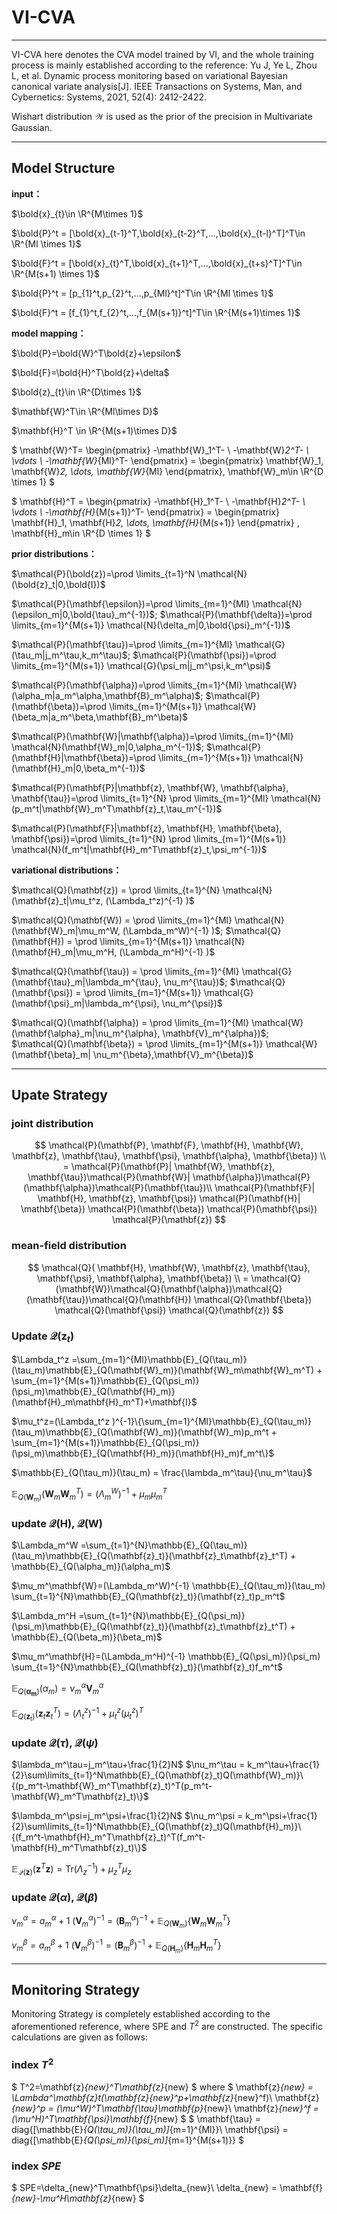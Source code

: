 # VI-CVA
---
VI-CVA here denotes the CVA model trained by VI, and the whole training process is mainly established according to the reference:
Yu J, Ye L, Zhou L, et al. Dynamic process monitoring based on variational Bayesian canonical variate analysis[J]. IEEE Transactions on Systems, Man, and Cybernetics: Systems, 2021, 52(4): 2412-2422.

Wishart distribution $\mathcal{W}$ is used as the prior of the precision in Multivariate Gaussian.

---
## Model Structure
**input：**

$\bold{x}_{t}\in \R^{M\times 1}$

$\bold{P}^t = [\bold{x}_{t-1}^T,\bold{x}_{t-2}^T,...,\bold{x}_{t-l}^T]^T\in \R^{Ml \times 1}$

$\bold{F}^t = [\bold{x}_{t}^T,\bold{x}_{t+1}^T,...,\bold{x}_{t+s}^T]^T\in \R^{M(s+1) \times 1}$

$\bold{P}^t = [p_{1}^t,p_{2}^t,...,p_{Ml}^t]^T\in \R^{Ml \times 1}$

$\bold{F}^t = [f_{1}^t,f_{2}^t,...,f_{M(s+1)}^t]^T\in \R^{M(s+1)\times 1}$


**model mapping：**

$\bold{P}=\bold{W}^T\bold{z}+\epsilon$

$\bold{F}=\bold{H}^T\bold{z}+\delta$

$\bold{z}_{t}\in \R^{D\times 1}$

$\mathbf{W}^T\in \R^{Ml\times D}$

$\mathbf{H}^T \in \R^{M(s+1)\times D}$



$
\mathbf{W}^T= \begin{pmatrix}
-\mathbf{W}_1^T- \\
-\mathbf{W}_2^T-  \\
\vdots \\
-\mathbf{W}_{Ml}^T- 
\end{pmatrix}  =
\begin{pmatrix}
\mathbf{W}_1,
\mathbf{W}_2,
\dots,
\mathbf{W}_{Ml}
\end{pmatrix}, \mathbf{W}_m\in \R^{D \times 1}
$


$
\mathbf{H}^T = \begin{pmatrix}
-\mathbf{H}_1^T- \\
-\mathbf{H}_2^T-  \\
\vdots \\
-\mathbf{H}_{M(s+1)}^T- 
\end{pmatrix} =
\begin{pmatrix}
\mathbf{H}_1,
\mathbf{H}_2,
\dots,
\mathbf{H}_{M(s+1)}
\end{pmatrix} , \mathbf{H}_m\in \R^{D \times 1}
$


**prior distributions：**

$\mathcal{P}(\bold{z})=\prod \limits_{t=1}^N \mathcal{N}(\bold{z}_t|0,\bold{I})$

$\mathcal{P}(\mathbf{\epsilon})=\prod \limits_{m=1}^{Ml} \mathcal{N}(\epsilon_m|0,\bold{\tau}_m^{-1})$; $\mathcal{P}(\mathbf{\delta})=\prod \limits_{m=1}^{M(s+1)} \mathcal{N}(\delta_m|0,\bold{\psi}_m^{-1})$

$\mathcal{P}(\mathbf{\tau})=\prod \limits_{m=1}^{Ml} \mathcal{G}(\tau_m|j_m^\tau,k_m^\tau)$; $\mathcal{P}(\mathbf{\psi})=\prod \limits_{m=1}^{M(s+1)} \mathcal{G}(\psi_m|j_m^\psi,k_m^\psi)$

$\mathcal{P}(\mathbf{\alpha})=\prod \limits_{m=1}^{Ml}  \mathcal{W}(\alpha_m|a_m^\alpha,\mathbf{B}_m^\alpha)$; $\mathcal{P}(\mathbf{\beta})=\prod \limits_{m=1}^{M(s+1)} \mathcal{W}(\beta_m|a_m^\beta,\mathbf{B}_m^\beta)$

$\mathcal{P}(\mathbf{W}|\mathbf{\alpha})=\prod \limits_{m=1}^{Ml} \mathcal{N}(\mathbf{W}_m|0,\alpha_m^{-1})$; $\mathcal{P}(\mathbf{H}|\mathbf{\beta})=\prod \limits_{m=1}^{M(s+1)} \mathcal{N}(\mathbf{H}_m|0,\beta_m^{-1})$

$\mathcal{P}(\mathbf{P}|\mathbf{z}, \mathbf{W}, \mathbf{\alpha}, \mathbf{\tau})=\prod \limits_{t=1}^{N} \prod \limits_{m=1}^{Ml} \mathcal{N}(p_m^t|\mathbf{W}_m^T\mathbf{z}_t,\tau_m^{-1})$

$\mathcal{P}(\mathbf{F}|\mathbf{z}, \mathbf{H}, \mathbf{\beta}, \mathbf{\psi})=\prod \limits_{t=1}^{N} \prod \limits_{m=1}^{M(s+1)} \mathcal{N}(f_m^t|\mathbf{H}_m^T\mathbf{z}_t,\psi_m^{-1})$


**variational distributions：**

$\mathcal{Q}(\mathbf{z}) = \prod \limits_{t=1}^{N} \mathcal{N}(\mathbf{z}_t|\mu_t^z, (\Lambda_t^z)^{-1} )$

$\mathcal{Q}(\mathbf{W}) = \prod \limits_{m=1}^{Ml} \mathcal{N}(\mathbf{W}_m|\mu_m^W,  (\Lambda_m^W)^{-1} )$; $\mathcal{Q}(\mathbf{H}) = \prod \limits_{m=1}^{M(s+1)} \mathcal{N}(\mathbf{H}_m|\mu_m^H,  (\Lambda_m^H)^{-1} )$

$\mathcal{Q}(\mathbf{\tau}) = \prod \limits_{m=1}^{Ml} \mathcal{G}(\mathbf{\tau}_m|\lambda_m^{\tau}, \nu_m^{\tau})$; $\mathcal{Q}(\mathbf{\psi}) = \prod \limits_{m=1}^{M(s+1)} \mathcal{G}(\mathbf{\psi}_m|\lambda_m^{\psi}, \nu_m^{\psi})$

$\mathcal{Q}(\mathbf{\alpha}) = \prod \limits_{m=1}^{Ml} \mathcal{W}(\mathbf{\alpha}_m|\nu_m^{\alpha}, \mathbf{V}_m^{\alpha})$; $\mathcal{Q}(\mathbf{\beta}) = \prod \limits_{m=1}^{M(s+1)} \mathcal{W}(\mathbf{\beta}_m| \nu_m^{\beta},\mathbf{V}_m^{\beta})$

---
## Upate Strategy

### joint distribution

$$
\mathcal{P}(\mathbf{P}, \mathbf{F}, \mathbf{H}, \mathbf{W}, \mathbf{z}, \mathbf{\tau}, \mathbf{\psi}, \mathbf{\alpha}, \mathbf{\beta}) \\
= \mathcal{P}(\mathbf{P}| \mathbf{W}, \mathbf{z}, \mathbf{\tau})\mathcal{P}(\mathbf{W}| \mathbf{\alpha})\mathcal{P}(\mathbf{\alpha})\mathcal{P}(\mathbf{\tau})\\
\mathcal{P}(\mathbf{F}| \mathbf{H}, \mathbf{z}, \mathbf{\psi}) 
\mathcal{P}(\mathbf{H}| \mathbf{\beta}) \mathcal{P}(\mathbf{\beta}) \mathcal{P}(\mathbf{\psi}) \mathcal{P}(\mathbf{z})
$$

### mean-field distribution

$$
\mathcal{Q}( \mathbf{H}, \mathbf{W}, \mathbf{z}, \mathbf{\tau}, \mathbf{\psi}, \mathbf{\alpha}, \mathbf{\beta}) \\
= \mathcal{Q}(\mathbf{W})\mathcal{Q}(\mathbf{\alpha})\mathcal{Q}(\mathbf{\tau})\mathcal{Q}(\mathbf{H}) \mathcal{Q}(\mathbf{\beta}) \mathcal{Q}(\mathbf{\psi}) \mathcal{Q}(\mathbf{z})
$$


<!-- 
### ELBO计算

$$ 
ELBO = \int\mathcal{Q}(...)ln{\frac{\mathcal{P}(...)}{\mathcal{Q}(...)}}\\=\int\mathcal{Q}(...)ln{{\mathcal{P}(...)}}-{\mathcal{Q}(...)}ln{\mathcal{Q}(...)}
$$

$
{\int\mathcal{Q}(...)}ln{\mathcal{Q}(...)}=\sum_{\xi_i\in \Psi}\int{\mathcal{Q}(\xi_i)}ln{\mathcal{Q}(\xi_i) }
$

$
{\int\mathcal{Q}(...)}ln{\mathcal{P}(...)}\\
=\int{\mathcal{Q}(...)}ln\mathcal{P}(\mathbf{P}| \mathbf{W}, \mathbf{z}, \mathbf{\tau})  ->L_0\\
+\int{\mathcal{Q}(...)}ln\mathcal{P}(\mathbf{F}| \mathbf{H}, \mathbf{z}, \mathbf{\psi})  ->L_1\\
+\int{\mathcal{Q}(...)}ln\mathcal{P}(\mathbf{W}| \mathbf{\alpha})  ->L_2\\
+\int{\mathcal{Q}(...)}ln\mathcal{P}(\mathbf{H}| \mathbf{\beta})  ->L_3\\
+\int{\mathcal{Q}(\alpha)}ln\mathcal{P}( \mathbf{\alpha})  ->L_4\\
+\int{\mathcal{Q}(\beta)}ln\mathcal{P}( \mathbf{\beta})  ->L_5\\
+\int{\mathcal{Q}(\mathbf{\tau})}ln\mathcal{P}(\mathbf{\tau})  ->L_6\\
+\int{\mathcal{Q}(\mathbf{\psi})}ln\mathcal{P}(\mathbf{\psi})  ->L_7\\
$

无视了一些常数项

$
L_0=\sum_{t=1}^N\sum_{m=1}^{Ml}\{\mathbb{E}_{\tau_m}(ln\tau_m)-\mathbb{E}_{\tau_m}(\tau_m)\mathbb{E}_{\mathbf{W}_m}(\mathbf{W}_m^T\mathbf{W}_m)\mathbb{E}_{\mathbf{z}_t}(\mathbf{z}_t^T\mathbf{z}_t)-(p_m^t)^T(p_m^t)\mathbb{E}_{\tau_m}(\tau_m)+2(p_m^t)^T\mathbb{E}_{\tau_m}(\tau_m)\mathbb{E}_{\mathbf{W}_m}(\mathbf{W}_m^T)\mathbb{E}_{\mathbf{z}_t}(\mathbf{z}_t)\}
$

$
L_1=\sum_{t=1}^N\sum_{m=1}^{M(s+1)}\{\mathbb{E}_{\psi_m}(ln\psi_m)-\mathbb{E}_{\psi_m}(\psi_m)\mathbb{E}_{\mathbf{H}_m}(\mathbf{H}_m^T\mathbf{H}_m)\mathbb{E}_{\mathbf{z}_t}(\mathbf{z}_t^T\mathbf{z}_t)-(f_m^t)^T(f_m^t)\mathbb{E}_{\psi_m}(\psi_m)+2(p_m^t)^T\mathbb{E}_{\psi_m}(\psi_m)\mathbb{E}_{\mathbf{H}_m}(\mathbf{H}_m^T)\mathbb{E}_{\mathbf{z}_t}(\mathbf{z}_t)\}\\
$

$
L_2=\sum_{m=1}^{Ml}\{\mathbb{E}_{\mathcal{Q}(\alpha_m)}(ln|\alpha_m|)-\mathbb{E}_{\mathcal{Q}(\mathbf{W_m})\mathcal{Q}(\mathbf{\alpha_m})}(\mathbf{W}_m^T\alpha_m\mathbf{W}_m)\}\\
$

$
L_3=\sum_{m=1}^{M(s+1)}\{\mathbb{E}_{\mathcal{Q}(\beta_m)}(ln|\beta_m|)-\mathbb{E}_{\mathcal{Q}(\mathbf{H_m})\mathcal{Q}(\mathbf{\beta_m})}(\mathbf{H}_m^T\beta_m\mathbf{H}_m)\}\\
$

$
L_4=\sum_{m=1}^{Ml}\{\mathbb{E}_{\mathcal{Q}(\alpha_m)}(ln|\alpha_m|)-\mathbb{E}_{\mathcal{Q}(\mathbf{W_m})\mathcal{Q}(\mathbf{\alpha_m})}(\mathbf{W}_m^T\alpha_m\mathbf{W}_m)\}\\
$

$
L_5=\sum_{m=1}^{M(s+1)}\{\mathbb{E}_{\mathcal{Q}(\beta_m)}(ln|\beta_m|)-\mathbb{E}_{\mathcal{Q}(\mathbf{H_m})\mathcal{Q}(\mathbf{\beta_m})}(\mathbf{H}_m^T\beta_m\mathbf{H}_m)\}\\
$
不好意思~ELBO实在不知道咋算
 -->



### Update $\mathcal{Q}(\mathbf{z}_t)$

$\Lambda_t^z =\sum_{m=1}^{Ml}\mathbb{E}_{Q(\tau_m)}(\tau_m)\mathbb{E}_{Q(\mathbf{W}_m)}(\mathbf{W}_m\mathbf{W}_m^T) + \sum_{m=1}^{M(s+1)}\mathbb{E}_{Q(\psi_m)}(\psi_m)\mathbb{E}_{Q(\mathbf{H}_m)}(\mathbf{H}_m\mathbf{H}_m^T)+\mathbf{I}$

$\mu_t^z=(\Lambda_t^z )^{-1}\{\sum_{m=1}^{Ml}\mathbb{E}_{Q(\tau_m)}(\tau_m)\mathbb{E}_{Q(\mathbf{W}_m)}(\mathbf{W}_m)p_m^t + \sum_{m=1}^{M(s+1)}\mathbb{E}_{Q(\psi_m)}(\psi_m)\mathbb{E}_{Q(\mathbf{H}_m)}(\mathbf{H}_m)f_m^t\}$

$\mathbb{E}_{Q(\tau_m)}(\tau_m) = \frac{\lambda_m^\tau}{\nu_m^\tau}$

$\mathbb{E}_{Q(\mathbf{W}_m)}(\mathbf{W}_m\mathbf{W}_m^T) =  (\Lambda_m^W)^{-1}+\mu_m\mu_m^T$






### update $\mathcal{Q}(\mathbf{H})$, $\mathcal{Q}(\mathbf{W})$

$\Lambda_m^W =\sum_{t=1}^{N}\mathbb{E}_{Q(\tau_m)}(\tau_m)\mathbb{E}_{Q(\mathbf{z}_t)}(\mathbf{z}_t\mathbf{z}_t^T) + \mathbb{E}_{Q(\alpha_m)}(\alpha_m)$

$\mu_m^\mathbf{W}=(\Lambda_m^W)^{-1} \mathbb{E}_{Q(\tau_m)}(\tau_m) \sum_{t=1}^{N}\mathbb{E}_{Q(\mathbf{z}_t)}(\mathbf{z}_t)p_m^t$

$\Lambda_m^H =\sum_{t=1}^{N}\mathbb{E}_{Q(\psi_m)}(\psi_m)\mathbb{E}_{Q(\mathbf{z}_t)}(\mathbf{z}_t\mathbf{z}_t^T) + \mathbb{E}_{Q(\beta_m)}(\beta_m)$

$\mu_m^\mathbf{H}=(\Lambda_m^H)^{-1} \mathbb{E}_{Q(\psi_m)}(\psi_m) \sum_{t=1}^{N}\mathbb{E}_{Q(\mathbf{z}_t)}(\mathbf{z}_t)f_m^t$



$\mathbb{E}_{Q(\mathbf{\alpha_m})}(\alpha_m) = \nu_m^{\alpha}\mathbf{V}_m^{\alpha}$

$\mathbb{E}_{Q(\mathbf{z}_t)}(\mathbf{z}_t\mathbf{z}_t^T) =  (\Lambda_t^z)^{-1}+\mu_t^z(\mu_t^z)^T$


### update $\mathcal{Q}(\tau)$, $\mathcal{Q}(\psi)$

$\lambda_m^\tau=j_m^\tau+\frac{1}{2}N$
$\nu_m^\tau = k_m^\tau+\frac{1}{2}\sum\limits_{t=1}^N\mathbb{E}_{Q(\mathbf{z}_t)Q(\mathbf{W}_m)}\{(p_m^t-\mathbf{W}_m^T\mathbf{z}_t)^T(p_m^t-\mathbf{W}_m^T\mathbf{z}_t)\}$

$\lambda_m^\psi=j_m^\psi+\frac{1}{2}N$
$\nu_m^\psi = k_m^\psi+\frac{1}{2}\sum\limits_{t=1}^N\mathbb{E}_{Q(\mathbf{z}_t)Q(\mathbf{H}_m)}\{(f_m^t-\mathbf{H}_m^T\mathbf{z}_t)^T(f_m^t-\mathbf{H}_m^T\mathbf{z}_t)\}$

$\mathbb{E}_{\mathcal{Q}(\mathbf{z})}(\mathbf{z}^T\mathbf{z})=\text{Tr}(\Lambda_{z}^{-1})+\mu_z^T\mu_z$


### update $\mathcal{Q}(\alpha)$, $\mathcal{Q}(\beta)$

$\nu_m^\alpha=a_m^\alpha+1$
$(\mathbf{V}_m^\alpha )^{-1} = (\mathbf{B}_m^\alpha )^{-1}+\mathbb{E}_{Q(\mathbf{W}_m)}\{\mathbf{W}_m\mathbf{W}_m^T\}$

$\nu_m^\beta=a_m^\beta+1$
$(\mathbf{V}_m^\beta )^{-1}= (\mathbf{B}_m^\beta )^{-1}+\mathbb{E}_{Q(\mathbf{H}_m)}\{\mathbf{H}_m\mathbf{H}_m^T\}$


---

## Monitoring Strategy

Monitoring Strategy is completely established according to the aforementioned reference, where SPE and $T^2$ are constructed. The specific calculations are given as follows:

### index $T^2$  
$
T^2=\mathbf{z}_{new}^T\mathbf{z}_{new}
$
where 
$
\mathbf{z}_{new} = \Lambda^\mathbf{z}_t(\mathbf{z}_{new}^p+\mathbf{z}_{new}^f)\\
\mathbf{z}_{new}^p = (\mu^W)^T\mathbf{\tau}\mathbf{p}_{new}\\
\mathbf{z}_{new}^f = (\mu^H)^T\mathbf{\psi}\mathbf{f}_{new}
$
$
\mathbf{\tau} = diag\{[\mathbb{E}_{Q(\tau_m)}(\tau_m)]_{m=1}^{Ml}\}\\
\mathbf{\psi} = diag\{[\mathbb{E}_{Q(\psi_m)}(\psi_m)]_{m=1}^{M(s+1)}\}
$

### index $SPE$  

$
SPE=\delta_{new}^T\mathbf{\psi}\delta_{new}\\
\delta_{new} = \mathbf{f}_{new}-\mu^H\mathbf{z}_{new}
$













